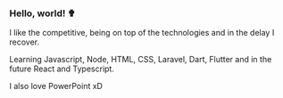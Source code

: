 ### Hello, world! ✟

I like the competitive, being on top of the technologies and in the delay I recover.

Learning Javascript, Node, HTML, CSS, Laravel, Dart, Flutter and in the future React and Typescript.

I also love PowerPoint xD   

